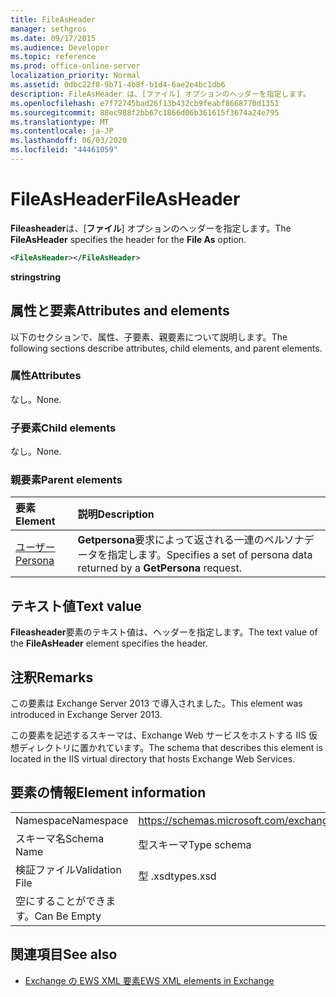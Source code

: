 ```yaml
---
title: FileAsHeader
manager: sethgros
ms.date: 09/17/2015
ms.audience: Developer
ms.topic: reference
ms.prod: office-online-server
localization_priority: Normal
ms.assetid: 0dbc22f8-9b71-4b8f-b1d4-6ae2e4bc1db6
description: FileAsHeader は、[ファイル] オプションのヘッダーを指定します。
ms.openlocfilehash: e7f72745bad26f13b432cb9feabf8668770d1351
ms.sourcegitcommit: 88ec988f2bb67c1866d06b361615f3674a24e795
ms.translationtype: MT
ms.contentlocale: ja-JP
ms.lasthandoff: 06/03/2020
ms.locfileid: "44461059"
---
```

# <a name="fileasheader"></a><span data-ttu-id="2a94e-103">FileAsHeader</span><span class="sxs-lookup"><span data-stu-id="2a94e-103">FileAsHeader</span></span>

<span data-ttu-id="2a94e-104">**Fileasheader**は、[**ファイル**] オプションのヘッダーを指定します。</span><span class="sxs-lookup"><span data-stu-id="2a94e-104">The **FileAsHeader** specifies the header for the **File As** option.</span></span> 
  
```XML
<FileAsHeader></FileAsHeader>
```

 <span data-ttu-id="2a94e-105">**string**</span><span class="sxs-lookup"><span data-stu-id="2a94e-105">**string**</span></span>
## <a name="attributes-and-elements"></a><span data-ttu-id="2a94e-106">属性と要素</span><span class="sxs-lookup"><span data-stu-id="2a94e-106">Attributes and elements</span></span>

<span data-ttu-id="2a94e-107">以下のセクションで、属性、子要素、親要素について説明します。</span><span class="sxs-lookup"><span data-stu-id="2a94e-107">The following sections describe attributes, child elements, and parent elements.</span></span>
  
### <a name="attributes"></a><span data-ttu-id="2a94e-108">属性</span><span class="sxs-lookup"><span data-stu-id="2a94e-108">Attributes</span></span>

<span data-ttu-id="2a94e-109">なし。</span><span class="sxs-lookup"><span data-stu-id="2a94e-109">None.</span></span>
  
### <a name="child-elements"></a><span data-ttu-id="2a94e-110">子要素</span><span class="sxs-lookup"><span data-stu-id="2a94e-110">Child elements</span></span>

<span data-ttu-id="2a94e-111">なし。</span><span class="sxs-lookup"><span data-stu-id="2a94e-111">None.</span></span>
  
### <a name="parent-elements"></a><span data-ttu-id="2a94e-112">親要素</span><span class="sxs-lookup"><span data-stu-id="2a94e-112">Parent elements</span></span>

|<span data-ttu-id="2a94e-113">**要素**</span><span class="sxs-lookup"><span data-stu-id="2a94e-113">**Element**</span></span>|<span data-ttu-id="2a94e-114">**説明**</span><span class="sxs-lookup"><span data-stu-id="2a94e-114">**Description**</span></span>|
|:-----|:-----|
|[<span data-ttu-id="2a94e-115">ユーザー</span><span class="sxs-lookup"><span data-stu-id="2a94e-115">Persona</span></span>](persona.md) <br/> |<span data-ttu-id="2a94e-116">**Getpersona**要求によって返される一連のペルソナデータを指定します。</span><span class="sxs-lookup"><span data-stu-id="2a94e-116">Specifies a set of persona data returned by a **GetPersona** request.</span></span>  <br/> |
   
## <a name="text-value"></a><span data-ttu-id="2a94e-117">テキスト値</span><span class="sxs-lookup"><span data-stu-id="2a94e-117">Text value</span></span>

<span data-ttu-id="2a94e-118">**Fileasheader**要素のテキスト値は、ヘッダーを指定します。</span><span class="sxs-lookup"><span data-stu-id="2a94e-118">The text value of the **FileAsHeader** element specifies the header.</span></span> 
  
## <a name="remarks"></a><span data-ttu-id="2a94e-119">注釈</span><span class="sxs-lookup"><span data-stu-id="2a94e-119">Remarks</span></span>

<span data-ttu-id="2a94e-120">この要素は Exchange Server 2013 で導入されました。</span><span class="sxs-lookup"><span data-stu-id="2a94e-120">This element was introduced in Exchange Server 2013.</span></span>
  
<span data-ttu-id="2a94e-121">この要素を記述するスキーマは、Exchange Web サービスをホストする IIS 仮想ディレクトリに置かれています。</span><span class="sxs-lookup"><span data-stu-id="2a94e-121">The schema that describes this element is located in the IIS virtual directory that hosts Exchange Web Services.</span></span>
  
## <a name="element-information"></a><span data-ttu-id="2a94e-122">要素の情報</span><span class="sxs-lookup"><span data-stu-id="2a94e-122">Element information</span></span>

|||
|:-----|:-----|
|<span data-ttu-id="2a94e-123">Namespace</span><span class="sxs-lookup"><span data-stu-id="2a94e-123">Namespace</span></span>  <br/> |https://schemas.microsoft.com/exchange/services/2006/types  <br/> |
|<span data-ttu-id="2a94e-124">スキーマ名</span><span class="sxs-lookup"><span data-stu-id="2a94e-124">Schema Name</span></span>  <br/> |<span data-ttu-id="2a94e-125">型スキーマ</span><span class="sxs-lookup"><span data-stu-id="2a94e-125">Type schema</span></span>  <br/> |
|<span data-ttu-id="2a94e-126">検証ファイル</span><span class="sxs-lookup"><span data-stu-id="2a94e-126">Validation File</span></span>  <br/> |<span data-ttu-id="2a94e-127">型 .xsd</span><span class="sxs-lookup"><span data-stu-id="2a94e-127">types.xsd</span></span>  <br/> |
|<span data-ttu-id="2a94e-128">空にすることができます。</span><span class="sxs-lookup"><span data-stu-id="2a94e-128">Can Be Empty</span></span>  <br/> ||
   
## <a name="see-also"></a><span data-ttu-id="2a94e-129">関連項目</span><span class="sxs-lookup"><span data-stu-id="2a94e-129">See also</span></span>



- [<span data-ttu-id="2a94e-130">Exchange の EWS XML 要素</span><span class="sxs-lookup"><span data-stu-id="2a94e-130">EWS XML elements in Exchange</span></span>](ews-xml-elements-in-exchange.md)

